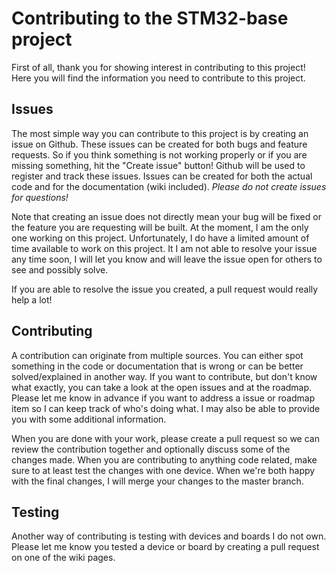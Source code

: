# Contributing to the STM32-base project

First of all, thank you for showing interest in contributing to this project! Here you will find the information you need to contribute to this project.

## Issues

The most simple way you can contribute to this project is by creating an issue on Github. These issues can be created for both bugs and feature requests. So if you think something is not working properly or if you are missing something, hit the "Create issue" button! Github will be used to register and track these issues. Issues can be created for both the actual code and for the documentation (wiki included). _Please do not create issues for questions!_

Note that creating an issue does not directly mean your bug will be fixed or the feature you are requesting will be built. At the moment, I am the only one working on this project. Unfortunately, I do have a limited amount of time available to work on this project. It I am not able to resolve your issue any time soon, I will let you know and will leave the issue open for others to see and possibly solve.

If you are able to resolve the issue you created, a pull request would really help a lot!

## Contributing

A contribution can originate from multiple sources. You can either spot something in the code or documentation that is wrong or can be better solved/explained in another way. If you want to contribute, but don't know what exactly, you can take a look at the open issues and at the roadmap. Please let me know in advance if you want to address a issue or roadmap item so I can keep track of who's doing what. I may also be able to provide you with some additional information.

When you are done with your work, please create a pull request so we can review the contribution together and optionally discuss some of the changes made. When you are contributing to anything code related, make sure to at least test the changes with one device. When we're both happy with the final changes, I will merge your changes to the master branch.

## Testing

Another way of contributing is testing with devices and boards I do not own. Please let me know you tested a device or board by creating a pull request on one of the wiki pages.
